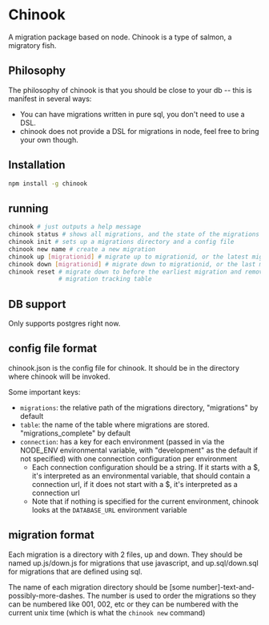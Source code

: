Chinook
=======

A migration package based on node. Chinook is a type of salmon, a migratory fish.

## Philosophy

The philosophy of chinook is that you should be close to your db -- this is
manifest in several ways:

* You can have migrations written in pure sql, you don't need to use a DSL.
* chinook does not provide a DSL for migrations in node, feel free to bring your
  own though.

## Installation

```sh
npm install -g chinook
```

## running

```sh
chinook # just outputs a help message
chinook status # shows all migrations, and the state of the migrations
chinook init # sets up a migrations directory and a config file
chinook new name # create a new migration
chinook up [migrationid] # migrate up to migrationid, or the latest migration
chinook down [migrationid] # migrate down to migrationid, or the last migration
chinook reset # migrate down to before the earliest migration and remove
              # migration tracking table
```

## DB support

Only supports postgres right now.

## config file format

chinook.json is the config file for chinook. It should be in the directory where
chinook will be invoked.

Some important keys:

* ```migrations```: the relative path of the migrations directory, "migrations"
  by default
* ```table```: the name of the table where migrations are stored. "migrations_complete"
  by default
* ```connection```: has a key for each environment (passed in via the NODE_ENV
  environmental variable, with "development" as the default if not specified) with
  one connection configuration per environment
  * Each connection configuration should be a string. If it starts with a $,
    it's interpreted as an environmental variable, that should contain a connection
    url, if it does not start with a $, it's interpreted as a connection url
  * Note that if nothing is specified for the current environment, chinook looks
    at the ```DATABASE_URL``` environment variable

## migration format

Each migration is a directory with 2 files, up and down. They should be named
up.js/down.js for migrations that use javascript, and up.sql/down.sql for migrations
that are defined using sql.

The name of each migration directory should be [some number]-text-and-possibly-more-dashes.
The number is used to order the migrations so they can be numbered like 001, 002, etc
or they can be numbered with the current unix time (which is what the ```chinook new``` command)

